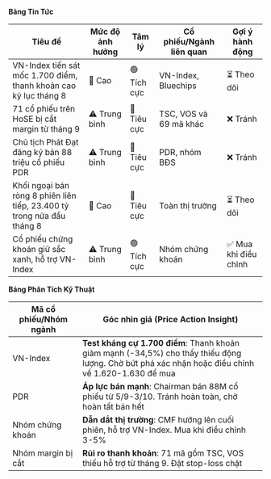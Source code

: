 **Bảng Tin Tức**

| Tiêu đề | Mức độ ảnh hưởng | Tâm lý | Cổ phiếu/Ngành liên quan | Gợi ý hành động |
|---------|------------------|---------|-------------------------|-----------------|
| VN-Index tiến sát mốc 1.700 điểm, thanh khoản cao kỷ lục tháng 8 | 🚨 Cao | 🟢 Tích cực | VN-Index, Bluechips | ⏳ Theo dõi |
| 71 cổ phiếu trên HoSE bị cắt margin từ tháng 9 | ⚠️ Trung bình | 🔴 Tiêu cực | TSC, VOS và 69 mã khác | ❌ Tránh |
| Chủ tịch Phát Đạt đăng ký bán 88 triệu cổ phiếu PDR | ⚠️ Trung bình | 🔴 Tiêu cực | PDR, nhóm BĐS | ❌ Tránh |
| Khối ngoại bán ròng 8 phiên liên tiếp, 23.400 tỷ trong nửa đầu tháng 8 | 🚨 Cao | 🔴 Tiêu cực | Toàn thị trường | ⏳ Theo dõi |
| Cổ phiếu chứng khoán giữ sắc xanh, hỗ trợ VN-Index | ⚠️ Trung bình | 🟢 Tích cực | Nhóm chứng khoán | ✅ Mua khi điều chỉnh |

**Bảng Phân Tích Kỹ Thuật**

| Mã cổ phiếu/Nhóm ngành | Góc nhìn giá (Price Action Insight) |
|------------------------|-------------------------------------|
| VN-Index | **Test kháng cự 1.700 điểm**: Thanh khoản giảm mạnh (-34,5%) cho thấy thiếu động lượng. Chờ bứt phá xác nhận hoặc điều chỉnh về 1.620-1.630 để mua |
| PDR | **Áp lực bán mạnh**: Chairman bán 88M cổ phiếu từ 5/9-3/10. Tránh hoàn toàn, chờ hoàn tất bán hết |
| Nhóm chứng khoán | **Dẫn dắt thị trường**: CMF hướng lên cuối phiên, hỗ trợ VN-Index. Mua khi điều chỉnh 3-5% |
| Nhóm margin bị cắt | **Rủi ro thanh khoản**: 71 mã gồm TSC, VOS thiếu hỗ trợ từ tháng 9. Đặt stop-loss chặt |